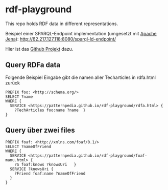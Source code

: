 # rdf-playground
This repo holds RDF data in different representations. 

Beispiel einer SPARQL-Endpoint implementation (umgesetzt mit [Apache Jena](https://jena.apache.org/)): http://62.217.127.118:8080/sparql-ld-endpoint/

Hier ist das [Github Projekt](https://github.com/fafalios/sparql-ld) dazu. 

## Query RDFa data
Folgende Beispiel Eingabe gibt die namen aller Techarticles in rdfa.html zurück

```
PREFIX foo: <http://schema.org/>
SELECT ?name
WHERE {
  SERVICE <https://patternpedia.github.io/rdf-playground/rdfa.html> {
    ?TechArticles foo:name ?name  }
}
```
## Query über zwei files
```
PREFIX foaf: <http://xmlns.com/foaf/0.1/>
SELECT ?nameOfFriend
WHERE {
  SERVICE <https://patternpedia.github.io/rdf-playground/foaf-manu.html> {
    ?S foaf:knows ?knowsUri   }
  SERVICE ?knowsUri {
    ?Friend foaf:name ?nameOfFriend
  }
}
```
